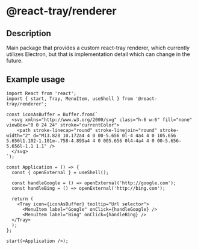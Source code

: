 # @react-tray/renderer

## Description

Main package that provides a custom react-tray renderer, which currently utilizes Electron, but that is implementation detail which can change in the future.

## Example usage

```tsx
import React from 'react';
import { start, Tray, MenuItem, useShell } from '@react-tray/renderer';

const iconAsBuffer = Buffer.from(`
  <svg xmlns="http://www.w3.org/2000/svg" class="h-6 w-6" fill="none" viewBox="0 0 24 24" stroke="currentColor">
    <path stroke-linecap="round" stroke-linejoin="round" stroke-width="2" d="M13.828 10.172a4 4 0 00-5.656 0l-4 4a4 4 0 105.656 5.656l1.102-1.101m-.758-4.899a4 4 0 005.656 0l4-4a4 4 0 00-5.656-5.656l-1.1 1.1" />
  </svg>
`);

const Application = () => {
  const { openExternal } = useShell();

  const handleGoogle = () => openExternal('http://google.com');
  const handleBing = () => openExternal('http://bing.com');

  return (
    <Tray icon={iconAsBuffer} tooltip="Url selector">
      <MenuItem label="Google" onClick={handleGoogle} />
      <MenuItem label="Bing" onClick={handleBing} />
  </Tray>
  );
};

start(<Application />);
```
